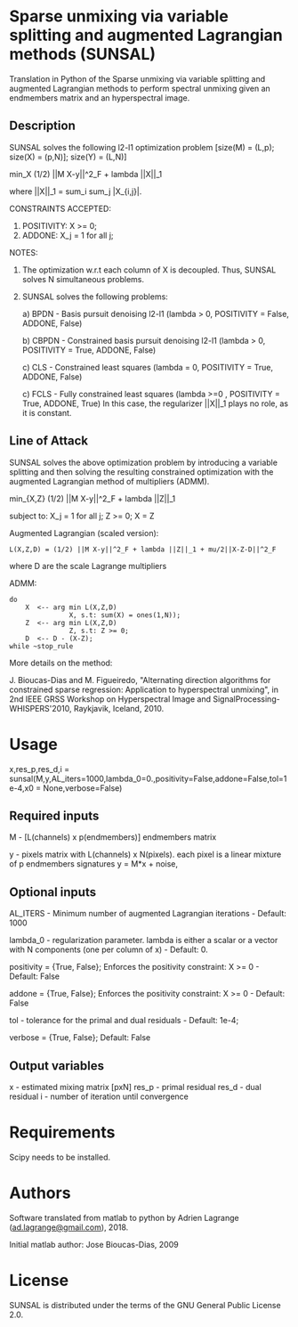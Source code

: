 # Sparse unmixing via variable splitting and augmented Lagrangian methods (SUNSAL)

Translation in Python of the Sparse unmixing via variable splitting and augmented Lagrangian methods to perform spectral unmixing given an endmembers matrix and an hyperspectral image.


## Description

SUNSAL solves the following l2-l1 optimization  problem
[size(M) = (L,p); size(X) = (p,N)]; size(Y) = (L,N)]

min_X  (1/2) ||M X-y||^2_F + lambda ||X||_1

where ||X||\_1 = sum_i sum_j |X_{i,j}|.

CONSTRAINTS ACCEPTED:

1) POSITIVITY:  X >= 0;
2) ADDONE:  X_j = 1 for all j;

NOTES:
  1) The optimization w.r.t each column of X is decoupled. Thus, SUNSAL solves N simultaneous problems.

  2) SUNSAL solves the following  problems:

     a) BPDN - Basis pursuit denoising l2-l1
               (lambda > 0, POSITIVITY = False, ADDONE, False)

     b) CBPDN - Constrained basis pursuit denoising l2-l1
               (lambda > 0, POSITIVITY = True, ADDONE, False)

     c) CLS   - Constrained least squares
                (lambda = 0, POSITIVITY = True, ADDONE, False)

     c) FCLS   - Fully constrained least squares
                (lambda >=0 , POSITIVITY = True, ADDONE, True)
                 In this case, the regularizer ||X||_1  plays no role,
                 as it is constant.

## Line of Attack

SUNSAL solves the above optimization problem by introducing a variable splitting and then solving the resulting constrained optimization with the augmented Lagrangian method of multipliers (ADMM).

min_{X,Z}  (1/2) ||M X-y||^2_F + lambda ||Z||_1

subject to: X_j = 1 for all j; Z >= 0; X = Z

Augmented Lagrangian (scaled version):

    L(X,Z,D) = (1/2) ||M X-y||^2_F + lambda ||Z||_1 + mu/2||X-Z-D||^2_F

where D are the scale Lagrange multipliers

ADMM:

    do
        X  <-- arg min L(X,Z,D)
                   X, s.t: sum(X) = ones(1,N));
        Z  <-- arg min L(X,Z,D)
                   Z, s.t: Z >= 0;
        D  <-- D - (X-Z);
    while ~stop_rule

More details on the method:

J. Bioucas-Dias and M. Figueiredo, "Alternating direction algorithms for constrained sparse regression: Application to hyperspectral unmixing",
in 2nd IEEE GRSS Workshop on Hyperspectral Image and SignalProcessing-WHISPERS'2010, Raykjavik, Iceland, 2010.

# Usage
x,res_p,res_d,i = sunsal(M,y,AL_iters=1000,lambda_0=0.,positivity=False,addone=False,tol=1e-4,x0 = None,verbose=False)

## Required inputs

M - [L(channels) x p(endmembers)] endmembers matrix

y - pixels matrix with  L(channels) x N(pixels).
    each pixel is a linear mixture of p endmembers signatures y = M*x + noise,

## Optional inputs

AL_ITERS - Minimum number of augmented Lagrangian iterations - Default: 1000

lambda_0 - regularization parameter. lambda is either a scalar or a vector with N components (one per column of x) - Default: 0.

positivity  = {True, False}; Enforces the positivity constraint: X >= 0 - Default: False

addone  = {True, False}; Enforces the positivity constraint: X >= 0 - Default: False

tol    - tolerance for the primal and  dual residuals - Default: 1e-4;

verbose   = {True, False}; Default: False

## Output variables

x      - estimated mixing matrix [pxN]
res_p  - primal residual
res_d  - dual residual
i      - number of iteration until convergence 

# Requirements

Scipy needs to be installed.

# Authors

Software translated from matlab to python by Adrien Lagrange (ad.lagrange@gmail.com), 2018.

Initial matlab author: Jose Bioucas-Dias, 2009

# License

SUNSAL is distributed under the terms of the GNU General Public License 2.0.
